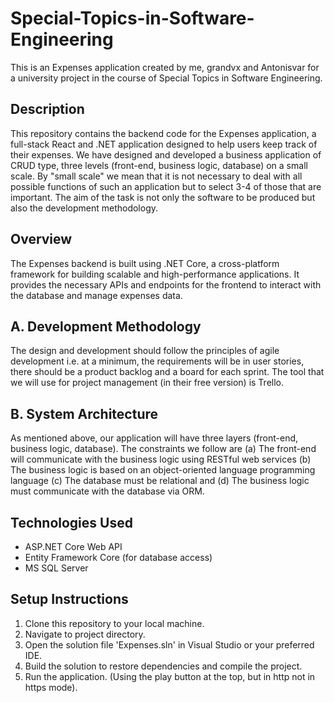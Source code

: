 # Special-Topics-in-Software-Engineering

This is an Expenses application created by me, grandvx and Antonisvar for a university project in the course of Special Topics in Software Engineering.
   
## Description

This repository contains the backend code for the Expenses application, a full-stack React and .NET application designed to help users keep track of their expenses.
We have designed and developed a business application of CRUD type, three levels (front-end, business logic, database) on a small scale. By "small scale" we mean that it is not necessary to deal with all possible functions of such an application but to select 3-4 of those that are important. The aim of the task is not only the software to be produced but also the development methodology.

## Overview

The Expenses backend is built using .NET Core, a cross-platform framework for building scalable and high-performance applications. It provides the necessary APIs and endpoints for the frontend to interact with the database and manage expenses data.


## A. Development Methodology

Τhe design and development should follow the principles of agile development i.e. at a minimum, the requirements will be in user stories, there should be a product backlog and a board for each sprint.
The tool that we will use for project management (in their free version) is Trello.

## B. System Architecture

As mentioned above, our application will have three layers (front-end, business logic, database).
The constraints we follow are
(a) The front-end will communicate with the business logic using RESTful web services
(b) The business logic is based on an object-oriented language programming language
(c) The database must be relational and
(d) The business logic must communicate with the database via ORM.


## Technologies Used

* ASP.NET Core Web API
* Entity Framework Core (for database access)
* MS SQL Server

## Setup Instructions

1. Clone this repository to your local machine.
2. Navigate to project directory.
3. Open the solution file 'Expenses.sln' in Visual Studio or your preferred IDE.
4. Build the solution to restore dependencies and compile the project.
5. Run the application. (Using the play button at the top, but in http not in https mode).
